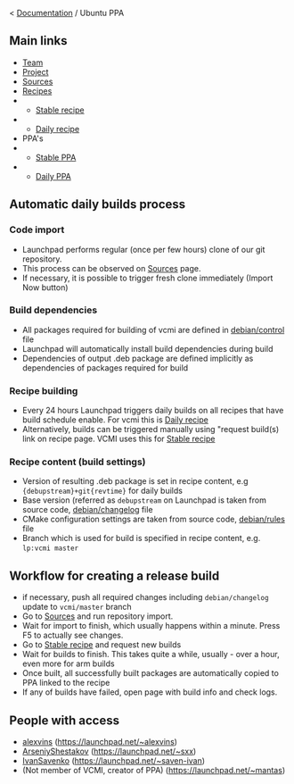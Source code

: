 < [Documentation](../Readme.md) / Ubuntu PPA

## Main links
- [Team](https://launchpad.net/~vcmi)
- [Project](https://launchpad.net/vcmi)
- [Sources](https://code.launchpad.net/~vcmi/vcmi/+git/vcmi)
- [Recipes](https://code.launchpad.net/~vcmi/+recipes)
- - [Stable recipe](https://code.launchpad.net/~vcmi/+recipe/vcmi-stable)
- - [Daily recipe](https://code.launchpad.net/~vcmi/+recipe/vcmi-daily)
- PPA's
- - [Stable PPA](https://launchpad.net/~vcmi/+archive/ubuntu/ppa)
- - [Daily PPA](https://launchpad.net/~vcmi/+archive/ubuntu/vcmi-latest)

## Automatic daily builds process

### Code import
- Launchpad performs regular (once per few hours) clone of our git repository.
- This process can be observed on [Sources](https://code.launchpad.net/~vcmi/vcmi/+git/vcmi) page.
- If necessary, it is possible to trigger fresh clone immediately (Import Now button)
### Build dependencies
- All packages required for building of vcmi are defined in [debian/control](https://github.com/vcmi/vcmi/blob/develop/debian/control) file
- Launchpad will automatically install build dependencies during build
- Dependencies of output .deb package are defined implicitly as dependencies of packages required for build
### Recipe building
- Every 24 hours Launchpad triggers daily builds on all recipes that have build schedule enable. For vcmi this is [Daily recipe](https://code.launchpad.net/~vcmi/+recipe/vcmi-daily)
- Alternatively, builds can be triggered manually using "request build(s) link on recipe page. VCMI uses this for [Stable recipe](https://code.launchpad.net/~vcmi/+recipe/vcmi-stable)
### Recipe content (build settings)
- Version of resulting .deb package is set in recipe content, e.g `{debupstream}+git{revtime}` for daily builds
- Base version (referred as `debupstream` on Launchpad is taken from source code, [debian/changelog](https://github.com/vcmi/vcmi/blob/develop/debian/changelog) file
- CMake configuration settings are taken from source code, [debian/rules](https://github.com/vcmi/vcmi/blob/develop/debian/rules) file
- Branch which is used for build is specified in recipe content, e.g. `lp:vcmi master`
## Workflow for creating a release build
- if necessary, push all required changes including `debian/changelog` update to `vcmi/master` branch
- Go to [Sources](https://code.launchpad.net/~vcmi/vcmi/+git/vcmi) and run repository import.
- Wait for import to finish, which usually happens within a minute. Press F5 to actually see changes.
- Go to [Stable recipe](https://code.launchpad.net/~vcmi/+recipe/vcmi-stable) and request new builds
- Wait for builds to finish. This takes quite a while, usually - over a hour, even more for arm builds
- Once built, all successfully built packages are automatically copied to PPA linked to the recipe
- If any of builds have failed, open page with build info and check logs. 
## People with access
- [alexvins](https://github.com/alexvins) (https://launchpad.net/~alexvins)
- [ArseniyShestakov](https://github.com/ArseniyShestakov) (https://launchpad.net/~sxx)
- [IvanSavenko](https://github.com/IvanSavenko) (https://launchpad.net/~saven-ivan)
- (Not member of VCMI, creator of PPA) (https://launchpad.net/~mantas)